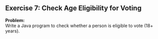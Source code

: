 ## Exercise 7: Check Age Eligibility for Voting
**Problem:**  
Write a Java program to check whether a person is eligible to vote (18+ years).
